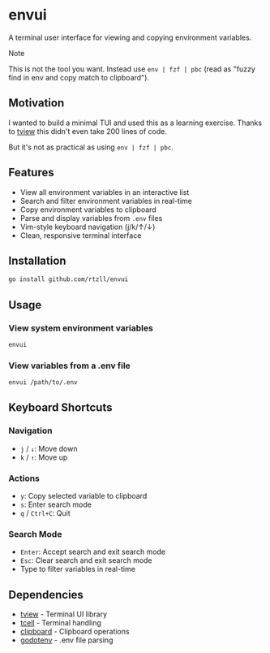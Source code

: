 # envui

A terminal user interface for viewing and copying environment variables.

>[!NOTE]
> This is not the tool you want. Instead use `env | fzf | pbc` (read as "fuzzy find in env and copy match to clipboard").

## Motivation

I wanted to build a minimal TUI and used this as a learning exercise. Thanks to [tview](https://github.com/rivo/tview) this didn't even take 200 lines of code.

But it's not as practical as using `env | fzf | pbc`.

## Features

- View all environment variables in an interactive list
- Search and filter environment variables in real-time
- Copy environment variables to clipboard
- Parse and display variables from `.env` files
- Vim-style keyboard navigation (j/k/↑/↓)
- Clean, responsive terminal interface

## Installation

```bash
go install github.com/rtzll/envui
```

## Usage

### View system environment variables

```bash
envui
```

### View variables from a .env file

```bash
envui /path/to/.env
```

## Keyboard Shortcuts

### Navigation
- `j` / `↓`: Move down
- `k` / `↑`: Move up

### Actions
- `y`: Copy selected variable to clipboard
- `s`: Enter search mode
- `q` / `Ctrl+C`: Quit

### Search Mode
- `Enter`: Accept search and exit search mode
- `Esc`: Clear search and exit search mode
- Type to filter variables in real-time

## Dependencies

- [tview](https://github.com/rivo/tview) - Terminal UI library
- [tcell](https://github.com/gdamore/tcell) - Terminal handling
- [clipboard](https://github.com/atotto/clipboard) - Clipboard operations
- [godotenv](https://github.com/joho/godotenv) - .env file parsing
